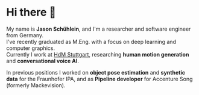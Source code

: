 # Hi there :wave:

My name is **Jason Schühlein**, and I'm a researcher and software engineer from Germany.  
I've recently graduated as M.Eng. with a focus on deep learning and computer graphics.  
Currently I work at [HdM Stuttgart](https://www.hdm-stuttgart.de), researching **human motion generation** and **conversational voice AI**.

In previous positions I worked on **object pose estimation** and **synthetic data** for the Fraunhofer IPA, and as **Pipeline developer** for Accenture Song (formerly Mackevision).
